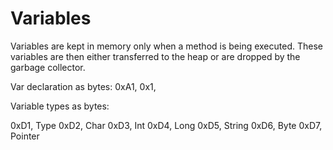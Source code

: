 # Variables

Variables are kept in memory only
when a method is being executed.
These variables are then either
transferred to the heap or are
dropped by the garbage collector.

Var declaration as bytes:
0xA1, 0x1, 


Variable types as bytes:

0xD1, Type
0xD2, Char
0xD3, Int
0xD4, Long
0xD5, String
0xD6, Byte
0xD7, Pointer